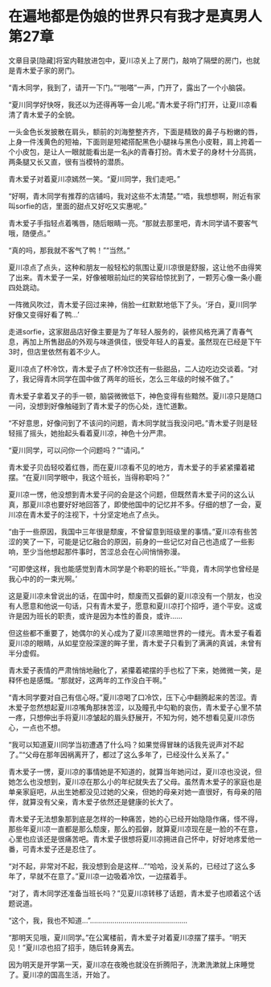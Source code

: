 # 在遍地都是伪娘的世界只有我才是真男人  第27章

文章目录[隐藏]将室内鞋放进包中，夏川凉关上了房门，敲响了隔壁的房门，也就是青木爱子家的房门。

“青木同学，我到了，请开一下门。”“啪嗒”一声，门开了，露出了一个小脑袋。

“夏川同学好快呀，我还以为还得再等一会儿呢。”青木爱子将门打开，让夏川凉看清了青木爱子的全貌。

一头金色长发披散在肩头，额前的刘海整整齐齐，下面是精致的鼻子与粉嫩的唇，上身一件浅黄色的短袖，下面则是短裙搭配黑色小腿袜与黑色小皮鞋，肩上挎着一个小皮包，是让人一眼就能看出是一名jk的青春打扮。青木爱子的身材十分高挑，两条腿又长又直，很有当模特的潜质。

青木爱子对着夏川凉嫣然一笑。“夏川同学，我们走吧。”

“好啊，青木同学有推荐的店铺吗，我对这些不太清楚。”“唔，我想想啊，附近有家叫sorfie的店，里面的甜点又好吃又实惠呢。”

青木爱子手指轻点着嘴唇，随后眼睛一亮。“那就去那里吧，青木同学请不要客气哦，随便点。”

“真的吗，那我就不客气了鸭！”“当然。”

夏川凉点了点头，这种和朋友一般轻松的氛围让夏川凉很是舒服，这让他不由得笑了出来。青木爱子一呆，好像被眼前灿烂的笑容给惊扰到了，一颗芳心像一条小鹿四处跳动。

一阵微风吹过，青木爱子回过来神，俏脸一红默默地低下了头。‘牙白，夏川同学好像又变得好看了鸭…’

走进sorfie，这家甜品店好像主要是为了年轻人服务的，装修风格充满了青春气息，再加上所售甜品的外观与味道俱佳，很受年轻人的喜爱。虽然现在已经是下午3时，但店里依然有着不少人。

夏川凉点了杯冷饮，青木爱子点了杯冷饮还有一些甜品，二人边吃边交谈着。“对了，我记得青木同学在国中做了两年的班长，怎么三年级的时候不做了。”

青木爱子拿着叉子的手一顿，脑袋微微低下，神色变得有些黯然。夏川凉只是随口一问，没想到好像触碰到了青木爱子的伤心处，连忙道歉。

“不好意思，好像问到了不该问的问题，青木同学就当我没问吧。”青木爱子则是轻轻摇了摇头，她抬起头看着夏川凉，神色十分严肃。

“夏川同学，可以问你一个问题吗？”“请问。”

青木爱子贝齿轻咬着红唇，而在夏川凉看不见的地方，青木爱子的手紧紧攥着裙摆。“在夏川同学眼中，我这个班长，当得称职吗？”

夏川凉一愣，他没想到青木爱子问的会是这个问题，但既然青木爱子问的这么认真，那夏川凉也要好好地回答了，即使他国中的记忆并不多。仔细的想了一会，夏川凉在青木爱子的注视下，十分坚定地点了点头。

“由于一些原因，我国中三年很是颓废，不曾留意到班级里的事情。”夏川凉有些苦涩的笑了一下，可能是记忆融合的原因，前身的一些记忆对自己也造成了一些影响，至少当他想起那件事时，苦涩总会在心间悄悄弥漫。

“可即使这样，我也能感觉到青木同学是个称职的班长。”‘毕竟，青木同学也曾经是我心中的的一束光啊。’

这是夏川凉未曾说出的话，在国中时，颓废而又孤僻的夏川凉没有一个朋友，也没有人愿意和他说一句话，只有青木爱子，愿意和夏川凉打个招呼，道个平安。这或许是因为班长的职责，或许是因为本性的善良，或许……

但这些都不重要了，她偶尔的关心成为了夏川凉黑暗世界的一缕光。青木爱子看着夏川凉的眼睛，从如星空般深邃的眸子里，青木爱子只看到了满满的真诚，未曾有半分虚假。

青木爱子表情的严肃悄悄地融化了，紧攥着裙摆的手也松了下来，她微微一笑，是释怀也是感慨。“那就好，这两年的工作没白干啊。”

“青木同学要对自己有信心呀。”夏川凉喝了口冷饮，压下心中翻腾起来的苦涩。青木爱子忽然想起夏川凉嘴角那抹苦涩，以及瞳孔中勾勒的哀伤，青木爱子心里不禁一疼，只想伸出手将夏川凉皱起的眉头舒展开，不知为何，她不想看见夏川凉伤心，一点也不想。

“我可以知道夏川同学当初遭遇了什么吗？如果觉得冒昧的话我先说声对不起了。”“父母在那年因祸离开了，都过了这么多年了，已经没什么关系了。”

青木爱子一愣，夏川凉的事情她是不知道的，就算当年她问过，夏川凉也没说，但她怎么也没想到，夏川凉在那么小的年纪就失去了父母。虽然青木爱子的家庭也是单亲家庭吧，从出生她都没见过她的父亲，但她的母亲对她一直很好，有母亲的陪伴，就算没有父亲，青木爱子依然还是健康的长大了。

青木爱子无法想象那到底是怎样的一种痛苦，她的心已经开始隐隐作痛，怪不得，那些年夏川凉一直都是那么颓废，那么的孤僻，就算夏川凉现在是一脸的不在意，心里也应该还是很痛苦吧。青木爱子很想将夏川凉拥进自己怀中，好好地疼爱他一番，可青木爱子还是忍住了。

“对不起，非常对不起，我没想到会是这样…”“哈哈，没关系的，已经过了这么多年了，早就不在意了。”夏川凉一边吸着冷饮，一边摆着手。

“对了，青木同学还准备当班长吗？”见夏川凉转移了话题，青木爱子也顺着这个话题说道。

“这个，我，我也不知道…”…………………………………………

“那明天见哦，夏川同学。”在公寓楼前，青木爱子对着夏川凉摆了摆手。“明天见！”夏川凉也招了招手，随后转身离去。

因为明天是开学第一天，夏川凉在夜晚也就没在折腾阳子，洗漱洗漱就上床睡觉了。夏川凉的国高生活，开始了。

